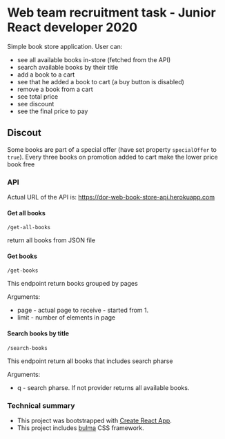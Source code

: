 # Web team recruitment task - Junior React developer 2020

Simple book store application. User can:

- see all available books in-store (fetched from the API)
- search available books by their title
- add a book to a cart
- see that he added a book to cart (a buy button is disabled)
- remove a book from a cart
- see total price
- see discount
- see the final price to pay

## Discout

Some books are part of a special offer (have set property `specialOffer` to `true`). Every three books on promotion added to cart make the lower price book free

### API

Actual URL of the API is: https://dor-web-book-store-api.herokuapp.com

#### Get all books

`/get-all-books`

return all books from JSON file

#### Get books

`/get-books`

This endpoint return books grouped by pages

Arguments:

- page - actual page to receive - started from 1.
- limit - number of elements in page

#### Search books by title

`/search-books`

This endpoint return all books that includes search pharse

Arguments:

- q - search pharse. If not provider returns all available books.

### Technical summary

- This project was bootstrapped with [Create React App](https://github.com/facebook/create-react-app).
- This project includes [bulma](https://bulma.io) CSS framework.
